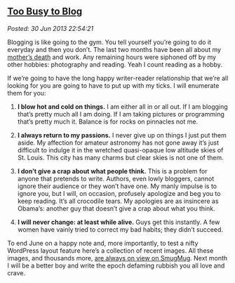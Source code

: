  
[Too Busy to Blog](http://bakerjd99.wordpress.com/2013/06/30/too-busy-to-blog/)
-------------------------------------------------------------------------------

*Posted: 30 Jun 2013 22:54:21*

Blogging is like going to the gym. You tell yourself you’re going to do
it everyday and then you don’t. The last two months have been all about
my [mother’s
death](http://bakerjd99.wordpress.com/2013/05/15/evelyns-eulogy/) and
work. Any remaining hours were siphoned off by my other hobbies:
photography and reading. Yeah I count reading as a hobby.

If we’re going to have the long happy writer-reader relationship that
we’re all looking for you are going to have to put up with my ticks. I
will enumerate them for you:

1.  **I blow hot and cold on things.** I am either all in or all out. If
    I am blogging that’s pretty much all I am doing. If I am taking
    pictures or programming that’s pretty much it. Balance is for rocks
    on pinnacles not me.

2.  **I always return to my passions.** I never give up on things I just
    put them aside. My affection for amateur astronomy has not gone away
    it’s just difficult to indulge it in the wretched quasi-opaque low
    altitude skies of St. Louis. This city has many charms but clear
    skies is not one of them.

3.  **I don’t give a crap about what people think.** This is a problem
    for anyone that pretends to write. Authors, even lowly bloggers,
    cannot ignore their audience or they won’t have one. My manly
    impulse is to ignore you, but I will, on occasion, profusely
    apologize and beg you to keep reading. It’s all crocodile tears. My
    apologies are as insincere as Obama’s: another guy that doesn’t give
    a crap about what you think.

4.  **I will never change: at least while alive.** Guys get this
    instantly. A few women have vainly tried to correct my bad habits;
    they didn’t succeed.

To end June on a happy note and, more importantly, to test a nifty
WordPress layout feature here’s a collection of recent images. All these
images, and thousands more, [are always on view on
SmugMug](http://conceptcontrol.smugmug.com/). Next month I will be a
better boy and write the epoch defaming rubbish you all love and crave.
